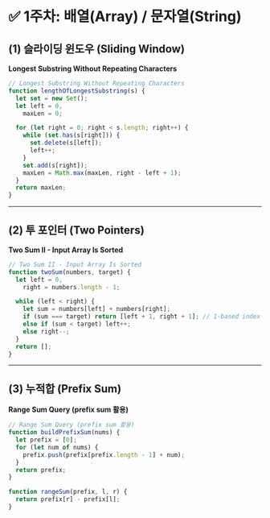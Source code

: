 # ✅ 1주차: 배열(Array) / 문자열(String)

## (1) 슬라이딩 윈도우 (Sliding Window)

**Longest Substring Without Repeating Characters**

```js
// Longest Substring Without Repeating Characters
function lengthOfLongestSubstring(s) {
  let set = new Set();
  let left = 0,
    maxLen = 0;

  for (let right = 0; right < s.length; right++) {
    while (set.has(s[right])) {
      set.delete(s[left]);
      left++;
    }
    set.add(s[right]);
    maxLen = Math.max(maxLen, right - left + 1);
  }
  return maxLen;
}
```

---

## (2) 투 포인터 (Two Pointers)

**Two Sum II - Input Array Is Sorted**

```js
// Two Sum II - Input Array Is Sorted
function twoSum(numbers, target) {
  let left = 0,
    right = numbers.length - 1;

  while (left < right) {
    let sum = numbers[left] + numbers[right];
    if (sum === target) return [left + 1, right + 1]; // 1-based index
    else if (sum < target) left++;
    else right--;
  }
  return [];
}
```

---

## (3) 누적합 (Prefix Sum)

**Range Sum Query (prefix sum 활용)**

```js
// Range Sum Query (prefix sum 활용)
function buildPrefixSum(nums) {
  let prefix = [0];
  for (let num of nums) {
    prefix.push(prefix[prefix.length - 1] + num);
  }
  return prefix;
}

function rangeSum(prefix, l, r) {
  return prefix[r] - prefix[l];
}
```
